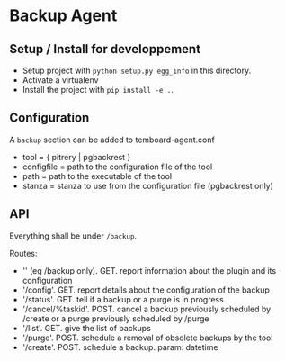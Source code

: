 # Backup Agent

## Setup / Install for developpement

- Setup project with `python setup.py egg_info` in this directory.
- Activate a virtualenv 
- Install the project with `pip install -e .`.

## Configuration

A `backup` section can be added to temboard-agent.conf

* tool = { pitrery | pgbackrest }
* configfile = path to the configuration file of the tool
* path = path to the executable of the tool
* stanza = stanza to use from the configuration file (pgbackrest only)

## API

Everything shall be under `/backup`.

Routes:
* '' (eg /backup only). GET. report information about the plugin and its configuration 
* '/config'. GET. report details about the configuration of the backup
* '/status'. GET. tell if a backup or a purge is in progress
* '/cancel/%taskid'. POST. cancel a backup previously scheduled by /create or a purge previously scheduled by /purge
* '/list'. GET. give the list of backups
* '/purge'. POST. schedule a removal of obsolete backups by the tool
* '/create'. POST. schedule a backup. param: datetime

